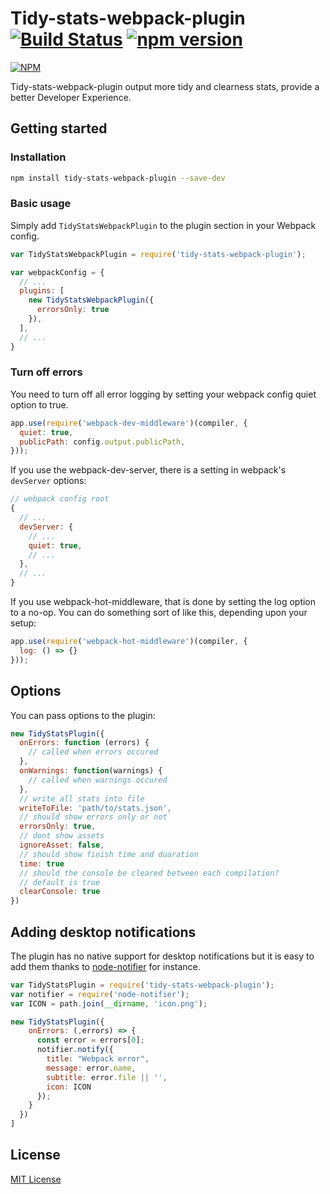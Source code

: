 Tidy-stats-webpack-plugin [![Build Status](https://travis-ci.org/ali322/tidy-stats-webpack-plugin.svg?branch=master)](https://travis-ci.org/ali322/tidy-stats-webpack-plugin) [![npm version](https://badge.fury.io/js/tidy-stats-webpack-plugin.svg)](https://badge.fury.io/js/tidy-stats-webpack-plugin)
===

[![NPM](https://nodei.co/npm/tidy-stats-webpack-plugin.png?downloads=true&downloadRank=true&stars=true)](https://nodei.co/npm/tidy-stats-webpack-plugin/)

Tidy-stats-webpack-plugin output more tidy and clearness
stats, provide a better
Developer Experience.

## Getting started

### Installation

```bash
npm install tidy-stats-webpack-plugin --save-dev
```

### Basic usage

Simply add `TidyStatsWebpackPlugin` to the plugin section in your Webpack config.

```javascript
var TidyStatsWebpackPlugin = require('tidy-stats-webpack-plugin');

var webpackConfig = {
  // ...
  plugins: [
    new TidyStatsWebpackPlugin({
      errorsOnly: true
    }),
  ],
  // ...
}
```

### Turn off errors

You need to turn off all error logging by setting your webpack config quiet option to true.

```javascript
app.use(require('webpack-dev-middleware')(compiler, {
  quiet: true,
  publicPath: config.output.publicPath,
}));
```

If you use the webpack-dev-server, there is a setting in webpack's ```devServer``` options:

```javascript
// webpack config root
{
  // ...
  devServer: {
    // ...
    quiet: true,
    // ...
  },
  // ...
}
```

If you use webpack-hot-middleware, that is done by setting the log option to a no-op. You can do something sort of like this, depending upon your setup:

```javascript
app.use(require('webpack-hot-middleware')(compiler, {
  log: () => {}
}));
```

## Options

You can pass options to the plugin:

```js
new TidyStatsPlugin({
  onErrors: function (errors) {
    // called when errors occured
  },
  onWarnings: function(warnings) {
    // called when warnings occured
  },
  // write all stats into file
  writeToFile: 'path/to/stats.json',
  // should show errors only or not
  errorsOnly: true,
  // dont show assets
  ignoreAsset: false,
  // should show finish time and duaration
  time: true
  // should the console be cleared between each compilation?
  // default is true
  clearConsole: true
})
```

## Adding desktop notifications

The plugin has no native support for desktop notifications but it is easy
to add them thanks to [node-notifier](https://www.npmjs.com/package/node-notifier) for instance.

```js
var TidyStatsPlugin = require('tidy-stats-webpack-plugin');
var notifier = require('node-notifier');
var ICON = path.join(__dirname, 'icon.png');

new TidyStatsPlugin({
    onErrors: (,errors) => {
      const error = errors[0];
      notifier.notify({
        title: "Webpack error",
        message: error.name,
        subtitle: error.file || '',
        icon: ICON
      });
    }
  })
]
```

## License

[MIT License](http://en.wikipedia.org/wiki/MIT_License)
